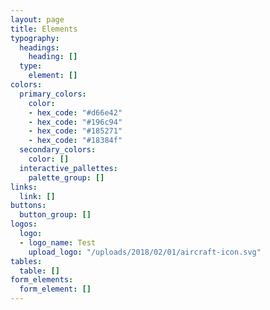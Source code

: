 ```yaml
---
layout: page
title: Elements
typography:
  headings:
    heading: []
  type:
    element: []
colors:
  primary_colors:
    color:
    - hex_code: "#d66e42"
    - hex_code: "#196c94"
    - hex_code: "#185271"
    - hex_code: "#18384f"
  secondary_colors:
    color: []
  interactive_pallettes:
    palette_group: []
links:
  link: []
buttons:
  button_group: []
logos:
  logo:
  - logo_name: Test
    upload_logo: "/uploads/2018/02/01/aircraft-icon.svg"
tables:
  table: []
form_elements:
  form_element: []
---
```


